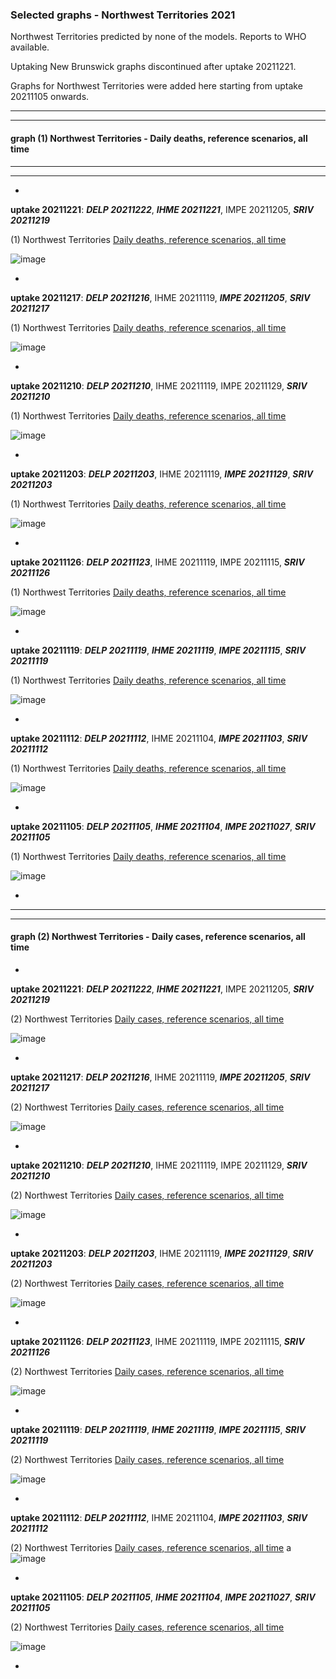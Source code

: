 ### Selected graphs - Northwest Territories 2021

Northwest Territories predicted by none of the models. Reports to WHO available.

Uptaking New Brunswick graphs discontinued after uptake 20211221.

Graphs for Northwest Territories were added here starting from uptake 20211105 onwards.   

  
**** 
****  

  
  
  
#### graph (1) Northwest Territories - Daily deaths, reference scenarios, all time

****
****  




*

**uptake 20211221**: **_DELP 20211222_**, **_IHME 20211221_**, IMPE 20211205, **_SRIV 20211219_**

(1) Northwest Territories [Daily deaths, reference scenarios, all time](https://github.com/pourmalek/CovidVisualizedCountry/blob/main/20211221/output/JOHN/graph%201%20c%20COVID-19%20daily%20deaths%2C%20Canada%2C%20Northwest%20Territories%2C%20Johns%20Hopkins.pdf)

![image](https://user-images.githubusercontent.com/30849720/147299464-3ed6601b-0daf-421c-93f6-66f62447b7a7.png)

*

**uptake 20211217**: **_DELP 20211216_**, IHME 20211119, **_IMPE 20211205_**, **_SRIV 20211217_**

(1) Northwest Territories [Daily deaths, reference scenarios, all time](https://github.com/pourmalek/CovidVisualizedCountry/blob/main/20211217/output/JOHN/graph%201%20c%20COVID-19%20daily%20deaths%2C%20Canada%2C%20Northwest%20Territories%2C%20Johns%20Hopkins.pdf)

![image](https://user-images.githubusercontent.com/30849720/146687548-8bce6034-3439-4af3-b71e-3f2b0f7e4fc4.png)

*

**uptake 20211210**: **_DELP 20211210_**, IHME 20211119, IMPE 20211129, **_SRIV 20211210_**

(1) Northwest Territories [Daily deaths, reference scenarios, all time](https://github.com/pourmalek/CovidVisualizedCountry/blob/main/20211210/output/JOHN/graph%201%20c%20COVID-19%20daily%20deaths%2C%20Canada%2C%20Northwest%20Territories%2C%20Johns%20Hopkins.pdf)

![image](https://user-images.githubusercontent.com/30849720/145719686-4830df5a-74a5-4ca9-b32e-47f1b4d31234.png)

*

**uptake 20211203**: **_DELP 20211203_**, IHME 20211119, **_IMPE 20211129_**, **_SRIV 20211203_**

(1) Northwest Territories [Daily deaths, reference scenarios, all time](https://github.com/pourmalek/CovidVisualizedCountry/blob/main/20211203/output/JOHN/graph%201%20c%20COVID-19%20daily%20deaths%2C%20Canada%2C%20Northwest%20Territories%2C%20Johns%20Hopkins.pdf)

![image](https://user-images.githubusercontent.com/30849720/144692875-f41f1443-769b-4435-ae49-c0a1e4299d44.png)

*

**uptake 20211126**: **_DELP 20211123_**, IHME 20211119, IMPE 20211115, **_SRIV 20211126_**

(1) Northwest Territories [Daily deaths, reference scenarios, all time](https://github.com/pourmalek/CovidVisualizedCountry/blob/main/20211126/output/JOHN/graph%201%20c%20COVID-19%20daily%20deaths%2C%20Canada%2C%20Northwest%20Territories%2C%20Johns%20Hopkins.pdf)

![image](https://user-images.githubusercontent.com/30849720/143808649-3579a8b4-f0a8-4df6-a5c8-76da12b3d146.png)

*

**uptake 20211119**: **_DELP 20211119_**, **_IHME 20211119_**, **_IMPE 20211115_**, **_SRIV 20211119_**

(1) Northwest Territories [Daily deaths, reference scenarios, all time](https://github.com/pourmalek/CovidVisualizedCountry/blob/main/20211119/output/JOHN/graph%201%20c%20COVID-19%20daily%20deaths%2C%20Canada%2C%20Northwest%20Territories%2C%20Johns%20Hopkins.pdf)

![image](https://user-images.githubusercontent.com/30849720/142745170-6d71ba28-8463-442e-b029-7aac679da40e.png)

*

**uptake 20211112**: **_DELP 20211112_**, IHME 20211104, **_IMPE 20211103_**, **_SRIV 20211112_**

(1) Northwest Territories [Daily deaths, reference scenarios, all time](https://github.com/pourmalek/CovidVisualizedCountry/blob/main/20211112/output/JOHN/graph%201%20c%20COVID-19%20daily%20deaths%2C%20Canada%2C%20Northwest%20Territories%2C%20Johns%20Hopkins.pdf)

![image](https://user-images.githubusercontent.com/30849720/141696352-21371848-75e1-4d36-b21d-a54f5fa2f860.png)

*

**uptake 20211105**: **_DELP 20211105_**, **_IHME 20211104_**, **_IMPE 20211027_**, **_SRIV 20211105_**

(1) Northwest Territories [Daily deaths, reference scenarios, all time](https://github.com/pourmalek/CovidVisualizedCountry/blob/main/20211105/output/JOHN/graph%201%20c%20COVID-19%20daily%20deaths%2C%20Canada%2C%20Northwest%20Territories%2C%20Johns%20Hopkins.pdf)

![image](https://user-images.githubusercontent.com/30849720/140764613-e19ca50c-d606-4c86-960c-8c8134f7f78f.png)

*







****
****


#### graph (2) Northwest Territories - Daily cases, reference scenarios, all time




*

**uptake 20211221**: **_DELP 20211222_**, **_IHME 20211221_**, IMPE 20211205, **_SRIV 20211219_**

(2) Northwest Territories [Daily cases, reference scenarios, all time](https://github.com/pourmalek/CovidVisualizedCountry/blob/main/20211221/output/JOHN/graph%202%20c%20COVID-19%20daily%20cases%2C%20Canada%2C%20Northwest%20Territories%2C%20Johns%20Hopkins.pdf)

![image](https://user-images.githubusercontent.com/30849720/147299495-91dfc559-adb0-470d-829f-2e9fcbf5ee60.png)

*

**uptake 20211217**: **_DELP 20211216_**, IHME 20211119, **_IMPE 20211205_**, **_SRIV 20211217_**

(2) Northwest Territories [Daily cases, reference scenarios, all time](https://github.com/pourmalek/CovidVisualizedCountry/blob/main/20211217/output/JOHN/graph%202%20c%20COVID-19%20daily%20cases%2C%20Canada%2C%20Northwest%20Territories%2C%20Johns%20Hopkins.pdf)

![image](https://user-images.githubusercontent.com/30849720/146687574-8e9c38df-2e62-49f6-90b4-64c35130eb4e.png)

*

**uptake 20211210**: **_DELP 20211210_**, IHME 20211119, IMPE 20211129, **_SRIV 20211210_**

(2) Northwest Territories [Daily cases, reference scenarios, all time](https://github.com/pourmalek/CovidVisualizedCountry/blob/main/20211210/output/JOHN/graph%202%20c%20COVID-19%20daily%20cases%2C%20Canada%2C%20Northwest%20Territories%2C%20Johns%20Hopkins.pdf)

![image](https://user-images.githubusercontent.com/30849720/145719714-d8dfaf77-b4ae-462e-932e-554c9afb654c.png)

*

**uptake 20211203**: **_DELP 20211203_**, IHME 20211119, **_IMPE 20211129_**, **_SRIV 20211203_**

(2) Northwest Territories [Daily cases, reference scenarios, all time](https://github.com/pourmalek/CovidVisualizedCountry/blob/main/20211203/output/JOHN/graph%202%20c%20COVID-19%20daily%20cases%2C%20Canada%2C%20Northwest%20Territories%2C%20Johns%20Hopkins.pdf)

![image](https://user-images.githubusercontent.com/30849720/144692907-7182f047-cdb9-4e84-9949-39dda676a210.png)

*

**uptake 20211126**: **_DELP 20211123_**, IHME 20211119, IMPE 20211115, **_SRIV 20211126_**

(2) Northwest Territories [Daily cases, reference scenarios, all time](https://github.com/pourmalek/CovidVisualizedCountry/blob/main/20211126/output/JOHN/graph%202%20c%20COVID-19%20daily%20cases%2C%20Canada%2C%20Northwest%20Territories%2C%20Johns%20Hopkins.pdf)

![image](https://user-images.githubusercontent.com/30849720/143808711-77aabaf1-3cdf-4787-89cb-efab471827ed.png)

*

**uptake 20211119**: **_DELP 20211119_**, **_IHME 20211119_**, **_IMPE 20211115_**, **_SRIV 20211119_**

(2) Northwest Territories [Daily cases, reference scenarios, all time](https://github.com/pourmalek/CovidVisualizedCountry/blob/main/20211119/output/JOHN/graph%202%20c%20COVID-19%20daily%20cases%2C%20Canada%2C%20Northwest%20Territories%2C%20Johns%20Hopkins.pdf)

![image](https://user-images.githubusercontent.com/30849720/142745179-4c0a2ec3-c6f3-4c44-ad43-35a200289685.png)

*

**uptake 20211112**: **_DELP 20211112_**, IHME 20211104, **_IMPE 20211103_**, **_SRIV 20211112_**

(2) Northwest Territories [Daily cases, reference scenarios, all time](https://github.com/pourmalek/CovidVisualizedCountry/blob/main/20211112/output/JOHN/graph%202%20c%20COVID-19%20daily%20cases%2C%20Canada%2C%20Northwest%20Territories%2C%20Johns%20Hopkins.pdf)
a![image](https://user-images.githubusercontent.com/30849720/141696390-e7ad40e6-2cef-4405-a66a-a4921705a0c4.png)

*

**uptake 20211105**: **_DELP 20211105_**, **_IHME 20211104_**, **_IMPE 20211027_**, **_SRIV 20211105_**

(2) Northwest Territories [Daily cases, reference scenarios, all time](https://github.com/pourmalek/CovidVisualizedCountry/blob/main/20211105/output/JOHN/graph%202%20c%20COVID-19%20daily%20cases%2C%20Canada%2C%20Northwest%20Territories%2C%20Johns%20Hopkins.pdf)

![image](https://user-images.githubusercontent.com/30849720/140764874-4254b01e-7d4f-48ef-b4e0-ad17c347ce0b.png)

*



